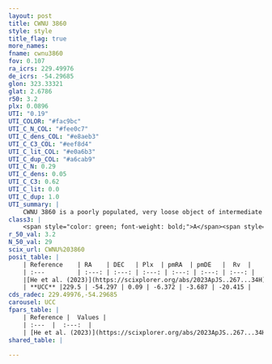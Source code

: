 ```yaml
---
layout: post
title: CWNU 3860
style: style
title_flag: true
more_names: 
fname: cwnu3860
fov: 0.107
ra_icrs: 229.49976
de_icrs: -54.29685
glon: 323.33321
glat: 2.6786
r50: 3.2
plx: 0.0896
UTI: "0.19"
UTI_COLOR: "#fac9bc"
UTI_C_N_COL: "#fee0c7"
UTI_C_dens_COL: "#e8aeb3"
UTI_C_C3_COL: "#eef8d4"
UTI_C_lit_COL: "#e0a6b3"
UTI_C_dup_COL: "#a6cab9"
UTI_C_N: 0.29
UTI_C_dens: 0.05
UTI_C_C3: 0.62
UTI_C_lit: 0.0
UTI_C_dup: 1.0
UTI_summary: |
    CWNU 3860 is a poorly populated, very loose object of intermediate C3 quality. It was recently reported in the literature.
class3: |
    <span style="color: green; font-weight: bold;">A</span><span style="color: red; font-weight: bold;">C</span>
r_50_val: 3.2
N_50_val: 29
scix_url: CWNU%203860
posit_table: |
    | Reference    | RA    | DEC   | Plx  | pmRA  | pmDE   |  Rv  |
    | :---         | :---: | :---: | :---: | :---: | :---: | :---: |
    |[He et al. (2023)](https://scixplorer.org/abs/2023ApJS..267...34H) | 229.482 | -54.285 | 0.077 | -6.4 | -3.684 | -20.42 |
    | **UCC** |229.5 | -54.297 | 0.09 | -6.372 | -3.687 | -20.415 | 
cds_radec: 229.49976,-54.29685
carousel: UCC
fpars_table: |
    | Reference |  Values |
    | :---  |  :---:  |
    | [He et al. (2023)](https://scixplorer.org/abs/2023ApJS..267...34H) | `A0=3.05, m-M=15.55, logA=9.4` |
shared_table: |
    
---
```

